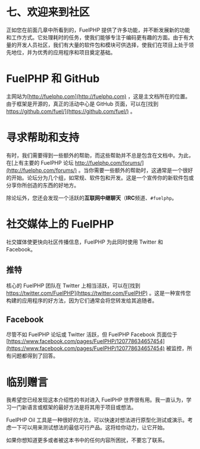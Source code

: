 # 七、欢迎来到社区

正如您在前面几章中所看到的，FuelPHP 提供了许多功能，并不断发展新的功能和工作方式。它处理耗时的任务，使我们能够专注于编码更有趣的方面。由于有大量的开发人员社区，我们有大量的软件包和模块可供选择，使我们在项目上处于领先地位，并为优秀的应用程序和项目奠定基础。

# FuelPHP 和 GitHub

主网站为[http://fuelphp.com](http://fuelphp.com) ，这是主文档所在的位置。由于框架是开源的，真正的活动中心是 GitHub 页面，可以在[找到 https://github.com/fuel/](https://github.com/fuel/) 。

# 寻求帮助和支持

有时，我们需要得到一些额外的帮助，而这些帮助并不总是包含在文档中。为此，在[上有主要的 FuelPHP 论坛 http://fuelphp.com/forums/](http://fuelphp.com/forums/) 。当你需要一些额外的帮助时，这通常是一个很好的开始。论坛分为几个组，如常规、软件包和开发。这是一个宣传你的新软件包或分享你所创造的东西的好地方。

除论坛外，您还会发现一个活跃的**互联网中继聊天**（**IRC**频道、`#fuelphp`。

# 社交媒体上的 FuelPHP

社交媒体使更快向社区传播信息，FuelPHP 为此同时使用 Twitter 和 Facebook。

## 推特

核心的 FuelPHP 团队在 Twitter 上相当活跃，可以在[找到 https://twitter.com/FuelPHP](https://twitter.com/FuelPHP) 。这是一种宣传您构建的应用程序的好方法，因为它们通常会将您转发给其追随者。

## Facebook

尽管不如 FuelPHP 论坛或 Twitter 活跃，但 FuelPHP Facebook 页面位于[https://www.facebook.com/pages/FuelPHP/120778634657454](https://www.facebook.com/pages/FuelPHP/120778634657454) 被监控，所有问题都得到了回答。

# 临别赠言

我希望您已经发现这本介绍性的书对进入 FuelPHP 世界很有用。我一直认为，学习一门新语言或框架的最好方法是将其用于项目或想法。

FuelPHP Oil 工具是一种很好的方法，可以快速对想法进行原型化测试或演示。考虑一下可以用来测试想法的最低可行产品。这将给你动力，让它开始。

如果你想知道更多或者被这本书中的任何内容所困扰，不要忘了联系。